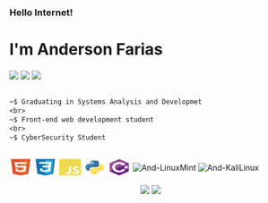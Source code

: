### Hello Internet! ###
# I'm Anderson Farias #

<div style="display: inline_block">
  <img align="center" src="https://user-images.githubusercontent.com/38169440/167544299-98b560db-96fa-4709-803a-6c7cb7dc6d10.png">
  <img align="center" src="https://user-images.githubusercontent.com/38169440/167544015-c9c5767b-5581-465f-b234-d6db6ded8d5e.png">
  <img align="center" src="https://user-images.githubusercontent.com/38169440/167544189-d7867c71-ea0c-4767-a81c-ca139c5b6718.png">
</div>

<br>

    ~$ Graduating in Systems Analysis and Developmet
    <br>
    ~$ Front-end web development student
    <br>
    ~$ CyberSecurity Student
  
<br>

<div style="display: inline_block">
  <img align="center" alt="And-HTML" height="30" width="40" src="https://raw.githubusercontent.com/devicons/devicon/master/icons/html5/html5-original.svg">
  <img align="center" alt="And-CSS" height="30" width="40" src="https://raw.githubusercontent.com/devicons/devicon/master/icons/css3/css3-original.svg">
  <img align="center" alt="And-Js" height="30" width="40" src="https://raw.githubusercontent.com/devicons/devicon/master/icons/javascript/javascript-plain.svg">
  <img align="center" alt="And-Python" height="30" width="40" src="https://raw.githubusercontent.com/devicons/devicon/master/icons/python/python-original.svg">
  <img align="center" alt="And-Csharp" height="30" width="40" src="https://raw.githubusercontent.com/devicons/devicon/master/icons/csharp/csharp-original.svg">
  <img align="center" alt="And-LinuxMint" height="40" width="40" src="https://img.icons8.com/color/344/linux-mint.png">
  <img align="center" alt="And-KaliLinux" height="40" width="40" src="https://img.icons8.com/plasticine/344/kali-linux.png">
</div>

<br>

<div align="center"
  <a href="https://github.com/AndersonFariaas">
  <img height="180em" src="https://github-readme-stats.vercel.app/api/top-langs/?username=AndersonFariaas&layout=compact&langs_count=7&theme=dracula"/>
  <img height="180em" src="https://github-readme-stats.vercel.app/api?username=AndersonFariaas&show_icons=true&theme=dracula&include_all_commits=true&count_private=true"/>
</div>
